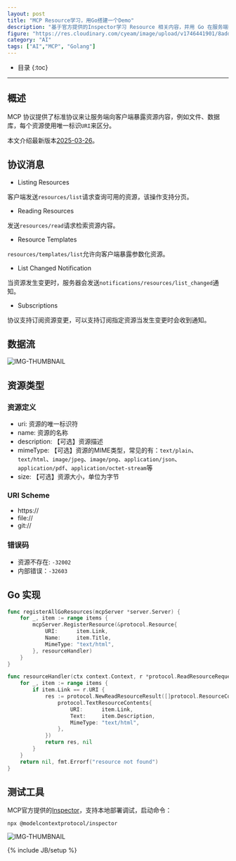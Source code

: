 ```yaml
---
layout: post
title: "MCP Resource学习，用Go搭建一个Demo"
description: "基于官方提供的Inspector学习 Resource 相关内容，并用 Go 在服务端搭一个 Demo。"
figure: "https://res.cloudinary.com/cyeam/image/upload/v1746441901/8addd27e-4e07-4d59-a5b3-d5dd8a25f065.png"
category: "AI"
tags: ["AI","MCP", "Golang"]
---
```


* 目录
{:toc}
---

## 概述
MCP 协议提供了标准协议来让服务端向客户端暴露资源内容，例如文件、数据库，每个资源使用唯一标识`URI`来区分。

本文介绍最新版本[2025-03-26](https://modelcontextprotocol.io/specification/2025-03-26/server/resources#https%3A%2F%2F)。

## 协议消息

- Listing Resources

客户端发送`resources/list`请求查询可用的资源，该操作支持分页。

- Reading Resources

发送`resources/read`请求检索资源内容。

- Resource Templates

`resources/templates/list`允许向客户端暴露参数化资源。

- List Changed Notification

当资源发生变更时，服务器会发送`notifications/resources/list_changed`通知。

- Subscriptions

协议支持订阅资源变更，可以支持订阅指定资源当发生变更时会收到通知。

## 数据流

![IMG-THUMBNAIL](https://res.cloudinary.com/cyeam/image/upload/v1746441901/8addd27e-4e07-4d59-a5b3-d5dd8a25f065.png)

## 资源类型

### 资源定义

- uri: 资源的唯一标识符
- name: 资源的名称
- description: 【可选】资源描述
- mimeType: 【可选】资源的MIME类型，常见的有：`text/plain`、`text/html`、`image/jpeg`、`image/png`、`application/json`、`application/pdf`、`application/octet-stream`等
- size: 【可选】资源大小，单位为字节

### URI Scheme

- https://
- file://
- git://

### 错误码

- 资源不存在: `-32002`
- 内部错误：`-32603`

## Go 实现

```go
func registerAllGoResources(mcpServer *server.Server) {
	for _, item := range items {
		mcpServer.RegisterResource(&protocol.Resource{
			URI:      item.Link,
			Name:     item.Title,
			MimeType: "text/html",
		}, resourceHandler)
	}
}

func resourceHandler(ctx context.Context, r *protocol.ReadResourceRequest) (*protocol.ReadResourceResult, error) {
	for _, item := range items {
		if item.Link == r.URI {
			res := protocol.NewReadResourceResult([]protocol.ResourceContents{
				protocol.TextResourceContents{
					URI:      item.Link,
					Text:     item.Description,
					MimeType: "text/html",
				},
			})
			return res, nil
		}
	}
	return nil, fmt.Errorf("resource not found")
}
```

## 测试工具

MCP官方提供的[Inspector](https://mcp-docs.cn/docs/tools/inspector)，支持本地部署调试，启动命令：

	npx @modelcontextprotocol/inspector

![IMG-THUMBNAIL](https://res.cloudinary.com/cyeam/image/upload/v1746452045/5d7de112-db70-44b6-8803-e11fe5fff54c.png)


{% include JB/setup %}
